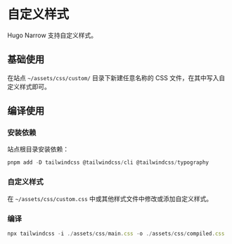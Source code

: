 # 自定义样式

Hugo Narrow 支持自定义样式。

## 基础使用

在站点 `~/assets/css/custom/` 目录下新建任意名称的 CSS 文件，在其中写入自定义样式即可。

## 编译使用

### 安装依赖

站点根目录安装依赖：

```javascript
pnpm add -D tailwindcss @tailwindcss/cli @tailwindcss/typography
```

### 自定义样式

在 `~/assets/css/custom.css` 中或其他样式文件中修改或添加自定义样式。

### 编译

```javascript
npx tailwindcss -i ./assets/css/main.css -o ./assets/css/compiled.css
```
